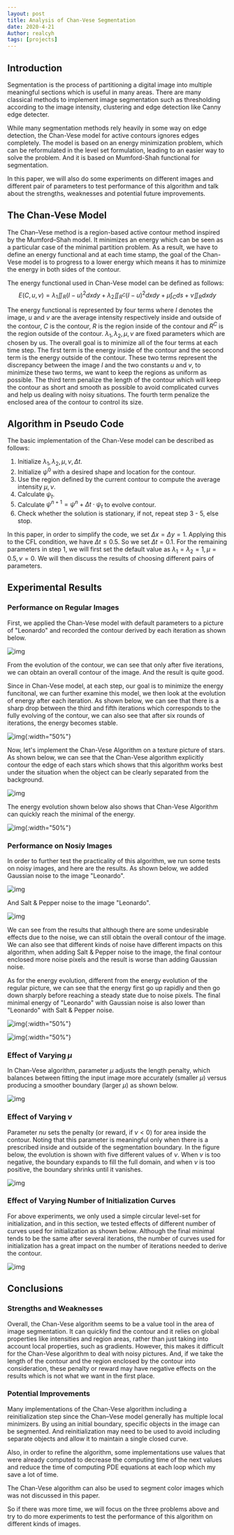 ```yaml
---
layout: post
title: Analysis of Chan-Vese Segmentation
date: 2020-4-21
Author: realcyh
tags: [projects]
---
```


## Introduction
Segmentation is the process of partitioning a digital image into multiple meaningful sections which is useful in many areas. There are many classical methods to implement image segmentation such as thresholding according to the image intensity, clustering and edge detection like Canny edge detecter.

While many segmentation methods rely heavily in some way on edge detection, the Chan-Vese model for active contours ignores edges completely. The model is based on an energy minimization problem, which can be reformulated in the level set formulation, leading to an easier way to solve the problem. And it is based on Mumford-Shah functional for segmentation. 

In this paper, we will also do some experiments on different images and different pair of parameters to test performance of this algorithm and talk about the strengths, weaknesses and potential future improvements.

## The Chan-Vese Model
The Chan–Vese method is a region-based active contour method inspired by the Mumford–Shah model. It minimizes an energy which can be seen as a particular case of the minimal partition problem. As a result, we have to define an energy functional and at each time stamp, the goal of the Chan-Vese model is to progress to a lower energy which means it has to minimize the energy in both sides of the contour.

The energy functional used in Chan-Vese model can be defined as follows:
$$
\begin{equation}
    E(C,u,v) = \lambda_1 \iint_R(I-u)^2dxdy + \lambda_2 \iint_{R^C}(I-u)^2dxdy + \mu \int_Cds + \nu \iint_Rdxdy
\end{equation}
$$

The energy functional is represented by four terms where $I$ denotes the image, $u$ and $v$ are the average intensity respectively inside and outside of the contour, $C$ is the contour, $R$ is the region inside of the contour and $R^C$ is the region outside of the contour. $\lambda_1, \lambda_2, \mu, \nu$ are fixed parameters which are chosen by us. The overall goal is to minimize all of the four terms at each time step. The first term is the energy inside of the contour and the second term is the energy outside of the contour. These two terms represent the discrepancy between the image $I$ and the two constants $u$ and $v$, to minimize these two terms, we want to keep the regions as uniform as possible. The third term penalize the length of the contour which will keep the contour as short and smooth as possible to avoid complicated curves and help us dealing with noisy situations. The fourth term penalize the enclosed area of the contour to control its size.

## Algorithm in Pseudo Code
The basic implementation of the Chan-Vese model can be described as follows:
1. Initialize $\lambda_1, \lambda_2, \mu, \nu, \Delta t$.
2. Initialize $\psi^0$ with a desired shape and location for the contour.
3. Use the region defined by the current contour to compute the average intensity $\mu, \nu$.
4. Calculate $\psi_t$.
5. Calculate $\psi^{n+1} = \psi^n + \Delta t\cdot \psi_t$ to evolve contour.
6. Check whether the solution is stationary, if not, repeat step 3 - 5, else stop.

In this paper, in order to simplify the code, we set $\Delta x = \Delta y = 1$. Applying this to the CFL condition, we have $\Delta t \leq 0.5$. So we set $\Delta t = 0.1$. For the remaining parameters in step 1, we will first set the default value as $\lambda_1 = \lambda_2 = 1, \mu = 0.5, \nu = 0$. We will then discuss the results of choosing different pairs of parameters.

## Experimental Results
### Performance on Regular Images
First, we applied the Chan-Vese model with default parameters to a picture of "Leonardo" and recorded the contour derived by each iteration as shown below.

![img](https://raw.githubusercontent.com/realcyh/yuhang-chen/master/images/chanvese-leo.png)

From the evolution of the contour, we can see that only after five iterations, we can obtain an overall contour of the image. And the result is quite good.

Since in Chan-Vese model, at each step, our goal is to minimize the energy funcitonal, we can further examine this model, we then look at the evolution of energy after each iteration. As shown below, we can see that there is a sharp drop between the third and fifth iterations which corresponds to the fully evolving of the contour, we can also see that after six rounds of iterations, the energy becomes stable.

![img](https://raw.githubusercontent.com/realcyh/yuhang-chen/master/images/chanvese-leoenergy.png){:width="50%"}

Now, let's implement the Chan-Vese Algorithm on a texture picture of stars. As shown below, we can see that the Chan-Vese algorithm explicitly contour the edge of each stars which shows that this algorithm works best under the situation when the object can be clearly separated from the background.

![img](https://raw.githubusercontent.com/realcyh/yuhang-chen/master/images/chanvese-stars.png)

The energy evolution shown below also shows that Chan-Vese Algorithm can quickly reach the minimal of the energy.

![img](https://raw.githubusercontent.com/realcyh/yuhang-chen/master/images/chanvese-starsenergy.png){:width="50%"}

### Performance on Nosiy Images
In order to further test the practicality of this algorithm, we run some tests on noisy images, and here are the results. As shown below, we added Gaussian noise to the image "Leonardo". 

![img](https://raw.githubusercontent.com/realcyh/yuhang-chen/master/images/chanvese-leogauss.png)

And Salt & Pepper noise to the image "Leonardo".

![img](https://raw.githubusercontent.com/realcyh/yuhang-chen/master/images/chanvese-leosalt.png)

We can see from the results that although there are some undesirable effects due to the noise, we can still obtain the overall contour of the image. We can also see that different kinds of noise have different impacts on this algorithm, when adding Salt & Pepper noise to the image, the final contour enclosed more noise pixels and the result is worse than adding Gaussian noise.

As for the energy evolution, different from the energy evolution of the regular picture, we can see that the energy first go up rapidly and then go down sharply before reaching a steady state due to noise pixels. The final minimal energy of "Leonardo" with Gaussian noise is also lower than "Leonardo" with Salt & Pepper noise.

![img](https://raw.githubusercontent.com/realcyh/yuhang-chen/master/images/chanvese-leogaussenergy.png){:width="50%"}

![img](https://raw.githubusercontent.com/realcyh/yuhang-chen/master/images/chanvese-leosaltenergy.png){:width="50%"}

### Effect of Varying $\mu$
In Chan-Vese algorithm, parameter $\mu$ adjusts the length penalty, which balances between fitting the input image more accurately (smaller $\mu$) versus producing a smoother boundary (larger $\mu$) as shown below.

![img](https://raw.githubusercontent.com/realcyh/yuhang-chen/master/images/chanvese-timmu.png)

### Effect of Varying $\nu$
Parameter $nu$ sets the penalty (or reward, if $\nu < 0$) for area inside the contour. Noting that this parameter is meaningful only when there is a prescribed inside and outside of the segmentation boundary. In the figure below, the evolution is shown with five different values of $\nu$. When $\nu$ is too negative, the boundary expands to fill the full domain, and when $\nu$ is too positive, the boundary shrinks until it vanishes.

![img](https://raw.githubusercontent.com/realcyh/yuhang-chen/master/images/chanvese-lilynu.png)

### Effect of Varying Number of Initialization Curves
For above experiments, we only used a simple circular level-set for initialization, and in this section, we tested effects of different number of curves used for initialization as shown below. Although the final minimal tends to be the same after several iterations, the number of curves used for initialization has a great impact on the number of iterations needed to derive the contour.

![img](https://raw.githubusercontent.com/realcyh/yuhang-chen/master/images/chanvese-friendsk.png)

## Conclusions
### Strengths and Weaknesses
Overall, the Chan-Vese algorithm seems to be a value tool in the area of image segmentation. It can quickly find the contour and it relies on global properties like intensities and region areas, rather than just taking into account local properties, such as gradients. However, this makes it difficult for the Chan-Vese algorithm to deal with noisy pictures. And, if we take the length of the contour and the region enclosed by the contour into consideration, these penalty or reward may have negative effects on the results which is not what we want in the first place.

### Potential Improvements
Many implementations of the Chan-Vese algorithm including a reinitialization step since the Chan–Vese model generally has multiple local minimizers. By using an initial boundary, specific objects in the image can be segmented. And reinitialization may need to be used to avoid including separate objects and allow it to maintain a single closed curve.

Also, in order to refine the algorithm, some implementations use values that were already computed to decrease the computing time of the next values and reduce the time of computing PDE equations at each loop which my save a lot of time.

The Chan-Vese algorithm can also be used to segment color images which was not discussed in this paper.

So if there was more time, we will focus on the three problems above and try to do more experiments to test the performance of this algorithm on different kinds of images.
